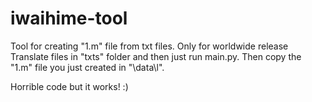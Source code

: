 # iwaihime-tool
Tool for creating "1.m" file from txt files. Only for worldwide release
Translate files in "txts" folder and then just run main.py. Then copy the "1.m" file you just created in "<game folder>\data\l\".

Horrible code but it works! :)
